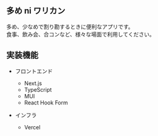 ## 多め ni ワリカン

多め、少なめで割り勘するときに便利なアプリです。  
食事、飲み会、合コンなど、様々な場面で利用してください。

## 実装機能

- フロントエンド

  - Next.js
  - TypeScript
  - MUI
  - React Hook Form

- インフラ
  - Vercel
